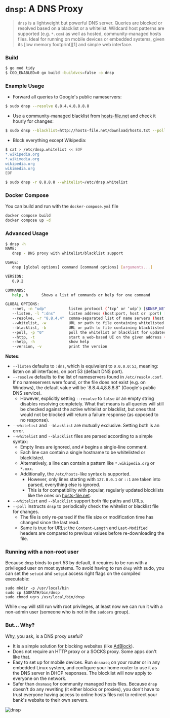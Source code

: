 # `dnsp`: A DNS Proxy

> `dnsp` is a lightweight but powerful DNS server. Queries are blocked or
> resolved based on a blacklist or a whitelist. Wildcard host patterns are
> supported (e.g. `*.com`) as well as hosted, community-managed hosts files.
> Ideal for running on mobile devices or embedded systems, given its [low
> memory footprint][1] and simple web interface.


### Build

```sh
$ go mod tidy
$ CGO_ENABLED=0 go build -buildvcs=false -o dnsp
```

### Example Usage

* Forward all queries to Google's public nameservers:

```sh
$ sudo dnsp --resolve 8.8.4.4,8.8.8.8
```

* Use a community-managed blacklist from [hosts-file.net] and check it hourly
  for changes:

```sh
$ sudo dnsp --blacklist=http://hosts-file.net/download/hosts.txt --poll 1h
```

* Block everything except Wikipedia:

```sh
$ cat > /etc/dnsp.whitelist << EOF
*.wikipedia.org
*.wikimedia.org
wikipedia.org
wikimedia.org
EOF

$ sudo dnsp -r 8.8.8.8 --whitelist=/etc/dnsp.whitelist
```

### Docker Compose

You can build and run with the `docker-compose.yml` file

```sh
docker compose build
docker compose up -d
```

### Advanced Usage

```sh
$ dnsp -h
NAME:
   dnsp - DNS proxy with whitelist/blacklist support

USAGE:
   dnsp [global options] command [command options] [arguments...]

VERSION:
   0.9.2

COMMANDS:
   help, h      Shows a list of commands or help for one command

GLOBAL OPTIONS:
   --net, -n "udp"          listen protocol (‘tcp’ or ‘udp’) [$DNSP_NET]
   --listen, -l ":dns"      listen address (host:port, host or :port) [$DNSP_BIND]
   --resolve, -r "8.8.4.4"  comma-separated list of name servers (host:port or host) [$DNSP_SERVER]
   --whitelist, -w          URL or path to file containing whitelisted hosts [$DNSP_WHITELIST]
   --blacklist, -b          URL or path to file containing blacklisted hosts [$DNSP_BLACKLIST]
   --poll, -p "0"           poll the whitelist or blacklist for updates [$DNSP_POLL]
   --http, -t               start a web-based UI on the given address (host:port, host or port) [$DNSP_HTTP]
   --help, -h               show help
   --version, -v            print the version
```

**Notes:**

* `--listen` defaults to `:dns`, which is equivalent to `0.0.0.0:53`, meaning:
  listen on all interfaces, on port 53 (default DNS port). 
* `--resolve` defaults to the list of nameservers found in `/etc/resolv.conf`.
  If no nameservers were found, or the file does not exist (e.g. on Windows),
  the default value will be `8.8.4.4,8.8.8.8" (Google's public DNS service).
  * However, explicitly setting `--resolve` to `false` or an empty string
	disables resolving completely. What that means is all queries will still be
	checked against the active whitelist or blacklist, but ones that would not
	be blocked will return a failure response (as opposed to no response).
* `--whitelist` and `--blacklist` are mutually exclusive. Setting both is an error.
* `--whitelist` and `--blacklist` files are parsed according to a simple syntax:
  * Empty lines are ignored, and `#` begins a single-line comment.
  * Each line can contain a single hostname to be whitelisted or blacklisted.
  * Alternatively, a line can contain a pattern like `*.wikipedia.org` or
	`*.xxx`.
  * Additionally, the `/etc/hosts`-like syntax is supported.
	* However, only lines starting with `127.0.0.1` or `::1` are taken into
	  parsed, everything else is ignored.
	* This is for compatibility with popular, regularly updated blocklists like
	  the ones on [hosts-file.net].
* `--whitelist` and `--blacklist` support both file paths and URLs.
* `--poll` instructs `dnsp` to periodically check the whitelist or blacklist
  file for changes.
  * The file is only re-parsed if the file size or modification time has
    changed since the last read.
  * Same is true for URLs: the `Content-Length` and `Last-Modified` headers are
    compared to previous values before re-downloading the file.


### Running with a non-root user

Because `dnsp` binds to port 53 by default, it requires to be run with a
privileged user on most systems. To avoid having to run `dnsp` with sudo, you
can set the `setuid` and `setgid` access right flags on the compiled
executable:

```
sudo mkdir -p /usr/local/bin
sudo cp $GOPATH/bin/dnsp
sudo chmod ug+s /usr/local/bin/dnsp
```

While `dnsp` will still run with root privileges, at least now we can run it
with a non-admin user (someone who is not in the `sudoers` group).


### But… Why‽

Why, you ask, is a DNS proxy useful?

* It is a simple solution for blocking websites (like [AdBlock]).
* Does not require an HTTP proxy or a SOCKS proxy. Some apps don't like that.
* Easy to set up for mobile devices. Run `dnsmasq` on your router or in any
  embedded Linux system, and configure your home router to use it as the DNS
  server in DHCP responses. The blocklist will now apply to everyone on the
  network.
* Safer than `dnsmasq` for community managed hosts files. Because `dnsp`
  doesn't do any rewriting (it either blocks or proxies), you don't have to
  trust everyone having access to online hosts files not to redirect your
  bank's website to their own servers.

![dnsp](https://cloud.githubusercontent.com/assets/196617/5892473/cc29afe2-a4bf-11e4-9c6a-d1cc5169d62a.png)


[hosts-file.net]: http://hosts-file.net
[AdBlock]: https://getadblock.com
